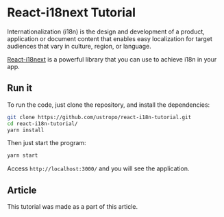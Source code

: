 # React-i18next Tutorial

Internationalization (i18n) is the design and development of a product, application or document content that enables easy localization for target audiences that vary in culture, region, or language.

[React-i18next](https://www.i18next.com/overview/introduction) is a powerful library that you can use to achieve i18n in your app.

## Run it

To run the code, just clone the repository, and install the dependencies:

```bash
git clone https://github.com/ustropo/react-i18n-tutorial.git
cd react-i18n-tutorial/
yarn install
```

Then just start the program:

```bash
yarn start
```

Access `http://localhost:3000/` and you will see the application.

## Article

This tutorial was made as a part of this article.
